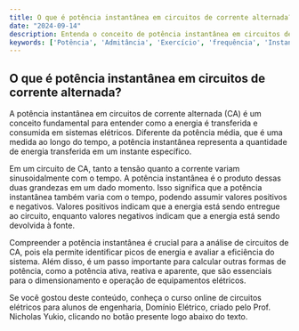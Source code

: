 ```yaml
---
title: O que é potência instantânea em circuitos de corrente alternada?
date: "2024-09-14"
description: Entenda o conceito de potência instantânea em circuitos de corrente alternada e sua importância na análise de sistemas elétricos.
keywords: ['Potência', 'Admitância', 'Exercício', 'frequência', 'Instantânea', 'Complexo', 'Alternada']
---
```


## O que é potência instantânea em circuitos de corrente alternada?

A potência instantânea em circuitos de corrente alternada (CA) é um conceito fundamental para entender como a energia é transferida e consumida em sistemas elétricos. Diferente da potência média, que é uma medida ao longo do tempo, a potência instantânea representa a quantidade de energia transferida em um instante específico.

Em um circuito de CA, tanto a tensão quanto a corrente variam sinusoidalmente com o tempo. A potência instantânea é o produto dessas duas grandezas em um dado momento. Isso significa que a potência instantânea também varia com o tempo, podendo assumir valores positivos e negativos. Valores positivos indicam que a energia está sendo entregue ao circuito, enquanto valores negativos indicam que a energia está sendo devolvida à fonte.

Compreender a potência instantânea é crucial para a análise de circuitos de CA, pois ela permite identificar picos de energia e avaliar a eficiência do sistema. Além disso, é um passo importante para calcular outras formas de potência, como a potência ativa, reativa e aparente, que são essenciais para o dimensionamento e operação de equipamentos elétricos.

Se você gostou deste conteúdo, conheça o curso online de circuitos elétricos para alunos de engenharia, Domínio Elétrico, criado pelo Prof. Nicholas Yukio, clicando no botão presente logo abaixo do texto.